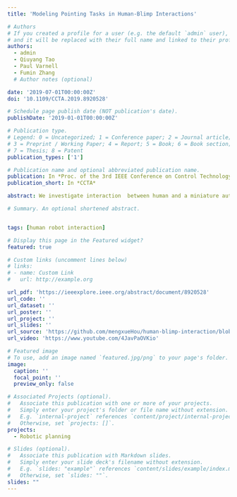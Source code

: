 ```yaml
---
title: 'Modeling Pointing Tasks in Human-Blimp Interactions'

# Authors
# If you created a profile for a user (e.g. the default `admin` user), write the username (folder name) here
# and it will be replaced with their full name and linked to their profile.
authors:
  - admin
  - Qiuyang Tao
  - Paul Varnell
  - Fumin Zhang
  # Author notes (optional)

date: '2019-07-01T00:00:00Z'
doi: '10.1109/CCTA.2019.8920528'

# Schedule page publish date (NOT publication's date).
publishDate: '2019-01-01T00:00:00Z'

# Publication type.
# Legend: 0 = Uncategorized; 1 = Conference paper; 2 = Journal article;
# 3 = Preprint / Working Paper; 4 = Report; 5 = Book; 6 = Book section;
# 7 = Thesis; 8 = Patent
publication_types: ['1']

# Publication name and optional abbreviated publication name.
publication: In *Proc. of the 3rd IEEE Conference on Control Technology and Applications*
publication_short: In *CCTA*

abstract: We investigate interaction  between human and a miniature autonomous blimp, by letting the human  control position of the blimp through pointing motion. The blimp is controlled by a position feedback controller, with the reference position set to the position of pointer. We observe that the blimp can follow the  pointing motion, and reach certain target position. Since the human intention represented by the desired target position for the blimp is not measurable during the process, the Vector Integration to Endpoint (VITE) model is applied to model the dynamics of human pointing motion and  to identify the hidden human intention. Stability analysis shows that the closed-loop human-blimp dynamics are exponentially stable. Experimental data verifies that the VITE model is applicable to model human blimp interaction in 3D space, and the human intention can be identified from trajectories of the blimp and pointer movements.   

# Summary. An optional shortened abstract.


tags: [human robot interaction]

# Display this page in the Featured widget?
featured: true

# Custom links (uncomment lines below)
# links:
# - name: Custom Link
#   url: http://example.org

url_pdf: 'https://ieeexplore.ieee.org/abstract/document/8920528'
url_code: ''
url_dataset: ''
url_poster: ''
url_project: ''
url_slides: ''
url_source: 'https://github.com/mengxueHou/human-blimp-interaction/blob/b27c2e0cbcb3931a8932efeb3d13a74ddcb1806c/README.md'
url_video: 'https://www.youtube.com/4JavPaOVKio'

# Featured image
# To use, add an image named `featured.jpg/png` to your page's folder.
image:
  caption: ''
  focal_point: ''
  preview_only: false

# Associated Projects (optional).
#   Associate this publication with one or more of your projects.
#   Simply enter your project's folder or file name without extension.
#   E.g. `internal-project` references `content/project/internal-project/index.md`.
#   Otherwise, set `projects: []`.
projects:
  - Robotic planning

# Slides (optional).
#   Associate this publication with Markdown slides.
#   Simply enter your slide deck's filename without extension.
#   E.g. `slides: "example"` references `content/slides/example/index.md`.
#   Otherwise, set `slides: ""`.
slides: ""
---
```

